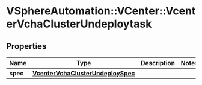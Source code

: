 # VSphereAutomation::VCenter::VcenterVchaClusterUndeploytask

## Properties
Name | Type | Description | Notes
------------ | ------------- | ------------- | -------------
**spec** | [**VcenterVchaClusterUndeploySpec**](VcenterVchaClusterUndeploySpec.md) |  | 


